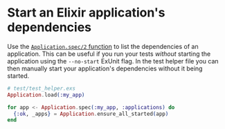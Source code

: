 # Start an Elixir application's dependencies

Use the [`Application.spec/2` function](https://hexdocs.pm/elixir/Application.html#spec/2) to list the dependencies of an application. This can be useful if you run your tests _without_ starting the application using the `--no-start` ExUnit flag. In the test helper file you can then manually start your application's dependencies without it being started.

```elixir
# test/test_helper.exs
Application.load(:my_app)

for app <- Application.spec(:my_app, :applications) do
  {:ok, _apps} = Application.ensure_all_started(app)
end
```
